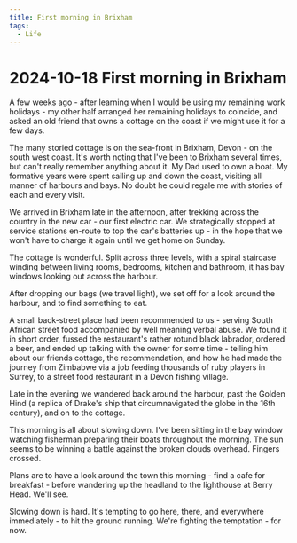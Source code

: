 ```yaml
---
title: First morning in Brixham
tags:
  - Life
---
```


# 2024-10-18 First morning in Brixham

A few weeks ago - after learning when I would be using my remaining work holidays - my other half arranged her remaining holidays to coincide, and asked an old friend that owns a cottage on the coast if we might use it for a few days.

The many storied cottage is on the sea-front in Brixham, Devon - on the south west coast. It's worth noting that I've been to Brixham several times, but can't really remember anything about it. My Dad used to own a boat. My formative years were spent sailing up and down the coast, visiting all manner of harbours and bays. No doubt he could regale me with stories of each and every visit.

We arrived in Brixham late in the afternoon, after trekking across the country in the new car - our first electric car. We strategically stopped at service stations en-route to top the car's batteries up - in the hope that we won't have to charge it again until we get home on Sunday.

The cottage is wonderful. Split across three levels, with a spiral staircase winding between living rooms, bedrooms, kitchen and bathroom, it has bay windows looking out across the harbour.

After dropping our bags (we travel light), we set off for a look around the harbour, and to find something to eat.

A small back-street place had been recommended to us - serving South African street food accompanied by well meaning verbal abuse. We found it in short order, fussed the restaurant's rather rotund black labrador, ordered a beer, and ended up talking with the owner for some time - telling him about our friends cottage, the recommendation, and how he had made the journey from Zimbabwe via a job feeding thousands of ruby players in Surrey, to a street food restaurant in a Devon fishing village.

Late in the evening we wandered back around the harbour, past the Golden Hind (a replica of Drake's ship that circumnavigated the globe in the 16th century), and on to the cottage.

This morning is all about slowing down. I've been sitting in the bay window watching fisherman preparing their boats throughout the morning. The sun seems to be winning a battle against the broken clouds overhead. Fingers crossed.

Plans are to have a look around the town this morning - find a cafe for breakfast - before wandering up the headland to the lighthouse at Berry Head. We'll see.

Slowing down is hard. It's tempting to go here, there, and everywhere immediately - to hit the ground running. We're fighting the temptation - for now.